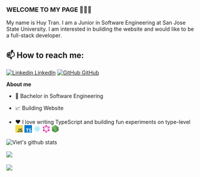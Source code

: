 ### WELCOME TO MY PAGE 👋👋👋
My name is Huy Tran. I am a Junior in Software Engineering at San Jose State University. I am interested in building the website and would like to be a full-stack developer.<br>
## 📫 How to reach me: 

[![Linkedin](https://i.stack.imgur.com/gVE0j.png) LinkedIn](https://www.linkedin.com/in/huytran93/) [![GitHub](https://i.stack.imgur.com/tskMh.png) GitHub](https://github.com/HuyTran72)

**About me**

- 💼 Bachelor in Software Engineering

- 📈 Building Website

- ❤️ I love writing TypeScript and building fun experiments on type-level
<code><img height="20" alt="javascript" src="https://raw.githubusercontent.com/github/explore/80688e429a7d4ef2fca1e82350fe8e3517d3494d/topics/javascript/javascript.png"></code>
<code><img height="20" alt="typescript" src="https://raw.githubusercontent.com/github/explore/80688e429a7d4ef2fca1e82350fe8e3517d3494d/topics/typescript/typescript.png"></code>
<code><img height="20" alt="react" src="https://raw.githubusercontent.com/github/explore/80688e429a7d4ef2fca1e82350fe8e3517d3494d/topics/react/react.png"></code>
<code><img height="20" alt="graphql" src="https://raw.githubusercontent.com/github/explore/5c058a388828bb5fde0bcafd4bc867b5bb3f26f3/topics/graphql/graphql.png"></code>
<code><img height="20" alt="nodejs" src="https://raw.githubusercontent.com/github/explore/80688e429a7d4ef2fca1e82350fe8e3517d3494d/topics/nodejs/nodejs.png"></code>    



![Viet's github stats](https://github-readme-stats-git-masterrstaa-rickstaa.vercel.app/api?username=huytran72&show_icons=true&theme=tokyonight&hide=contribs,prs,issues)

<a href="https://github.com/huytran72/Sportify_App">
  <!-- Change the `github-readme-stats.anuraghazra1.vercel.app` to `github-readme-stats.vercel.app`  -->
  <img align="center" src="https://github-readme-stats.anuraghazra1.vercel.app/api/pin/?username=huytran72&repo=QuickDraw&theme=radical" />
</a>    

<br />
<br />

<a href="https://github.com/huytran72/Sportify_App/">
  <!-- Change the `github-readme-stats.anuraghazra1.vercel.app` to `github-readme-stats.vercel.app`  -->
  <img align="center" src="https://github-readme-stats.anuraghazra1.vercel.app/api/pin/?username=huytran72&repo=Sportify_App&theme=radical" />
</a>    

